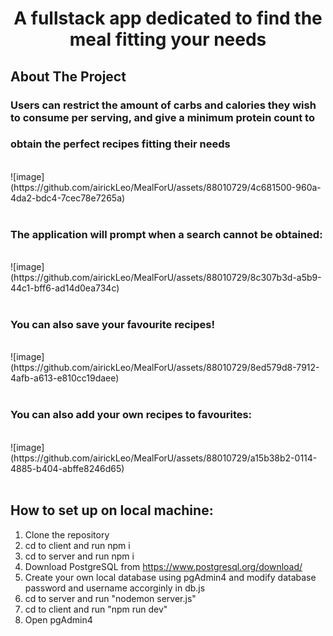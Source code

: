 # **<p align="center" text="bold">A fullstack app dedicated to find the meal fitting your needs</p>**

## About The Project
### Users can restrict the amount of carbs and calories they wish to consume per serving, and give a minimum protein count to 
### obtain the perfect recipes fitting their needs
<br>
![image](https://github.com/airickLeo/MealForU/assets/88010729/4c681500-960a-4da2-bdc4-7cec78e7265a)

<br>
<br>

### The application will prompt when a search cannot be obtained:
<br>
![image](https://github.com/airickLeo/MealForU/assets/88010729/8c307b3d-a5b9-44c1-bff6-ad14d0ea734c)
<br>
<br>

### You can also save your favourite recipes!
<br>
![image](https://github.com/airickLeo/MealForU/assets/88010729/8ed579d8-7912-4afb-a613-e810cc19daee)
<br>
<br>

### You can also add your own recipes to favourites:
<br>
![image](https://github.com/airickLeo/MealForU/assets/88010729/a15b38b2-0114-4885-b404-abffe8246d65)
<br>
<br>

## How to set up on local machine:
1. Clone the repository
2. cd to client and run npm i
3. cd to server and run npm i
4. Download PostgreSQL from https://www.postgresql.org/download/
5. Create your own local database using pgAdmin4 and modify database password and username accorginly in db.js
6. cd to server and run "nodemon server.js"
7. cd to client and run "npm run dev"
8. Open pgAdmin4
